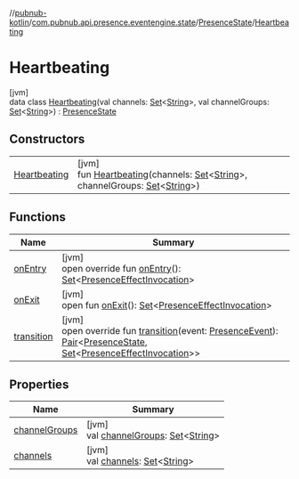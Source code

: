 //[pubnub-kotlin](../../../../index.md)/[com.pubnub.api.presence.eventengine.state](../../index.md)/[PresenceState](../index.md)/[Heartbeating](index.md)

# Heartbeating

[jvm]\
data class [Heartbeating](index.md)(val channels: [Set](https://kotlinlang.org/api/latest/jvm/stdlib/kotlin.collections/-set/index.html)&lt;[String](https://kotlinlang.org/api/latest/jvm/stdlib/kotlin/-string/index.html)&gt;, val channelGroups: [Set](https://kotlinlang.org/api/latest/jvm/stdlib/kotlin.collections/-set/index.html)&lt;[String](https://kotlinlang.org/api/latest/jvm/stdlib/kotlin/-string/index.html)&gt;) : [PresenceState](../index.md)

## Constructors

| | |
|---|---|
| [Heartbeating](-heartbeating.md) | [jvm]<br>fun [Heartbeating](-heartbeating.md)(channels: [Set](https://kotlinlang.org/api/latest/jvm/stdlib/kotlin.collections/-set/index.html)&lt;[String](https://kotlinlang.org/api/latest/jvm/stdlib/kotlin/-string/index.html)&gt;, channelGroups: [Set](https://kotlinlang.org/api/latest/jvm/stdlib/kotlin.collections/-set/index.html)&lt;[String](https://kotlinlang.org/api/latest/jvm/stdlib/kotlin/-string/index.html)&gt;) |

## Functions

| Name | Summary |
|---|---|
| [onEntry](on-entry.md) | [jvm]<br>open override fun [onEntry](on-entry.md)(): [Set](https://kotlinlang.org/api/latest/jvm/stdlib/kotlin.collections/-set/index.html)&lt;[PresenceEffectInvocation](../../../com.pubnub.api.presence.eventengine.effect/-presence-effect-invocation/index.md)&gt; |
| [onExit](../../../com.pubnub.api.eventengine/-state/on-exit.md) | [jvm]<br>open fun [onExit](../../../com.pubnub.api.eventengine/-state/on-exit.md)(): [Set](https://kotlinlang.org/api/latest/jvm/stdlib/kotlin.collections/-set/index.html)&lt;[PresenceEffectInvocation](../../../com.pubnub.api.presence.eventengine.effect/-presence-effect-invocation/index.md)&gt; |
| [transition](transition.md) | [jvm]<br>open override fun [transition](transition.md)(event: [PresenceEvent](../../../com.pubnub.api.presence.eventengine.event/-presence-event/index.md)): [Pair](https://kotlinlang.org/api/latest/jvm/stdlib/kotlin/-pair/index.html)&lt;[PresenceState](../index.md), [Set](https://kotlinlang.org/api/latest/jvm/stdlib/kotlin.collections/-set/index.html)&lt;[PresenceEffectInvocation](../../../com.pubnub.api.presence.eventengine.effect/-presence-effect-invocation/index.md)&gt;&gt; |

## Properties

| Name | Summary |
|---|---|
| [channelGroups](channel-groups.md) | [jvm]<br>val [channelGroups](channel-groups.md): [Set](https://kotlinlang.org/api/latest/jvm/stdlib/kotlin.collections/-set/index.html)&lt;[String](https://kotlinlang.org/api/latest/jvm/stdlib/kotlin/-string/index.html)&gt; |
| [channels](channels.md) | [jvm]<br>val [channels](channels.md): [Set](https://kotlinlang.org/api/latest/jvm/stdlib/kotlin.collections/-set/index.html)&lt;[String](https://kotlinlang.org/api/latest/jvm/stdlib/kotlin/-string/index.html)&gt; |
